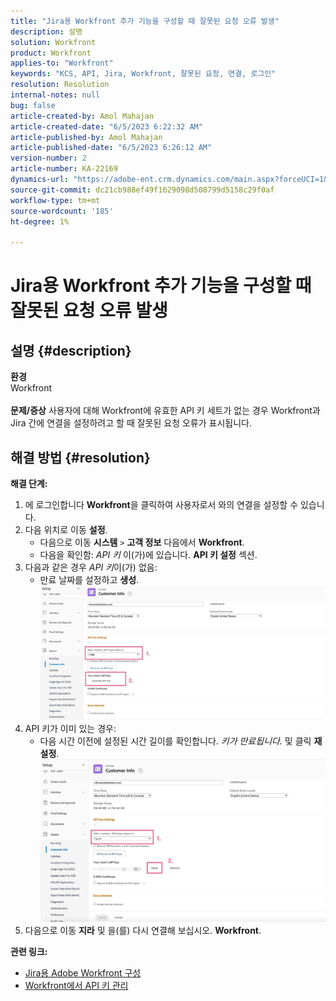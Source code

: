 ```yaml
---
title: "Jira용 Workfront 추가 기능을 구성할 때 잘못된 요청 오류 발생"
description: 설명
solution: Workfront
product: Workfront
applies-to: "Workfront"
keywords: "KCS, API, Jira, Workfront, 잘못된 요청, 연결, 로그인"
resolution: Resolution
internal-notes: null
bug: false
article-created-by: Amol Mahajan
article-created-date: "6/5/2023 6:22:32 AM"
article-published-by: Amol Mahajan
article-published-date: "6/5/2023 6:26:12 AM"
version-number: 2
article-number: KA-22169
dynamics-url: "https://adobe-ent.crm.dynamics.com/main.aspx?forceUCI=1&pagetype=entityrecord&etn=knowledgearticle&id=00e55e59-6903-ee11-8f6e-6045bd006c82"
source-git-commit: dc21cb988ef49f1629098d508799d5158c29f0af
workflow-type: tm+mt
source-wordcount: '185'
ht-degree: 1%

---
```


# Jira용 Workfront 추가 기능을 구성할 때 잘못된 요청 오류 발생

## 설명 {#description}

<b>환경</b><br>Workfront<br> <br><b>문제/증상</b>
사용자에 대해 Workfront에 유효한 API 키 세트가 없는 경우 Workfront과 Jira 간에 연결을 설정하려고 할 때 잘못된 요청 오류가 표시됩니다.


## 해결 방법 {#resolution}

<b>해결 단계:</b>
1. 에 로그인합니다 <b>Workfront</b>을 클릭하여 사용자로서 와의 연결을 설정할 수 있습니다.
2. 다음 위치로 이동 <b>설정</b>.
   - 다음으로 이동 <b>시스템</b> `>`  <b>고객 정보</b> 다음에서 <b>Workfront</b>.
   - 다음을 확인함: *API 키* 이(가)에 있습니다. <b>API 키 설정</b> 섹션.
3. 다음과 같은 경우 *API 키*&#x200B;이(가) 없음:
   - 만료 날짜를 설정하고 <b>생성</b>.![](assets/8674b399-6903-ee11-8f6e-6045bd006c82.png)
4. API 키가 이미 있는 경우:
   - 다음 시간 이전에 설정된 시간 길이를 확인합니다. *키가 만료됩니다.* 및 클릭 <b>재설정</b>.![](assets/85b20db8-6903-ee11-8f6e-6045bd006c82.png)
5. 다음으로 이동 <b>지라</b> 및 을(를) 다시 연결해 보십시오. <b>Workfront</b>.



<b>관련 링크:</b>
- [Jira용 Adobe Workfront 구성](https://experienceleague.adobe.com/docs/workfront/using/adobe-workfront-integrations/workfront-for-jira/configure-workfront-for-jira.html?lang=en)
- [Workfront에서 API 키 관리](https://experienceleague.adobe.com/docs/workfront/using/administration-and-setup/manage-wf/security/manage-api-keys.html?lang=en)


